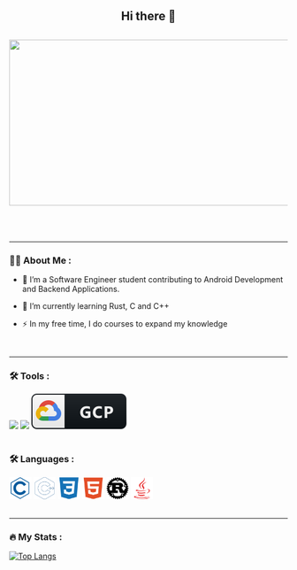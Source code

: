<div align="center">
  <h2>Hi there 👋<h2>
</div>
<div align="center">
  <img src="https://media.giphy.com/media/dWesBcTLavkZuG35MI/giphy.gif" width="600" height="300" align="center"/>
</div>
<div align="center">
  <img src="https://komarev.com/ghpvc/?username=brunoliratm&style=flat-square&color=blue" alt="" align="center"/>
</div>
  
</br>
</br>

---

### :man_technologist: About Me :

- :telescope: I’m a Software Engineer student contributing to Android Development and Backend Applications.

- :seedling: I’m currently learning Rust, C and C++

- :zap: In my free time, I do courses to expand my knowledge
</br>

---


   ### :hammer_and_wrench: Tools :
<div align="left">
  <img src=https://user-images.githubusercontent.com/114788642/220455203-84a9b48f-bcf3-4497-bc3e-b2bbcd46baaf.png>
  <img src=https://user-images.githubusercontent.com/114788642/220455906-a23e0df0-1c36-4c6f-83c4-b59c4f2ed2cc.png>
  <img src=https://github.com/MikeCodesDotNET/ColoredBadges/raw/master/svg/dev/services/gcp.svg>
</div>
</br>

   ### :hammer_and_wrench: Languages :
<div align="left">
  <img src=https://raw.githubusercontent.com/devicons/devicon/1119b9f84c0290e0f0b38982099a2bd027a48bf1/icons/c/c-line.svg width="40" height="40">
  <img src=https://raw.githubusercontent.com/devicons/devicon/1119b9f84c0290e0f0b38982099a2bd027a48bf1/icons/cplusplus/cplusplus-line.svg width="40" height="40">
  <img src=https://raw.githubusercontent.com/devicons/devicon/1119b9f84c0290e0f0b38982099a2bd027a48bf1/icons/css3/css3-plain.svg width="40" height="40">
  <img src=https://raw.githubusercontent.com/devicons/devicon/1119b9f84c0290e0f0b38982099a2bd027a48bf1/icons/html5/html5-plain.svg width="40" height="40">
  <img src=https://raw.githubusercontent.com/devicons/devicon/1119b9f84c0290e0f0b38982099a2bd027a48bf1/icons/rust/rust-plain.svg width="40" height="40">
  <img src=https://raw.githubusercontent.com/devicons/devicon/1119b9f84c0290e0f0b38982099a2bd027a48bf1/icons/java/java-plain.svg width="40" height="40">
</div>
</br>

---

### :fire: My Stats :
[![Top Langs](https://github-readme-stats.vercel.app/api/top-langs/?username=brunoliratm&layout=compact&theme=dracula)](https://github.com/anuraghazra/github-readme-stats)




<!--
[![trophy](https://github-profile-trophy.vercel.app/?username=brunoliratm&theme=onedark)](https://github.com/ryo-ma/github-profile-trophy)
Here are some ideas to get you started:

-->
